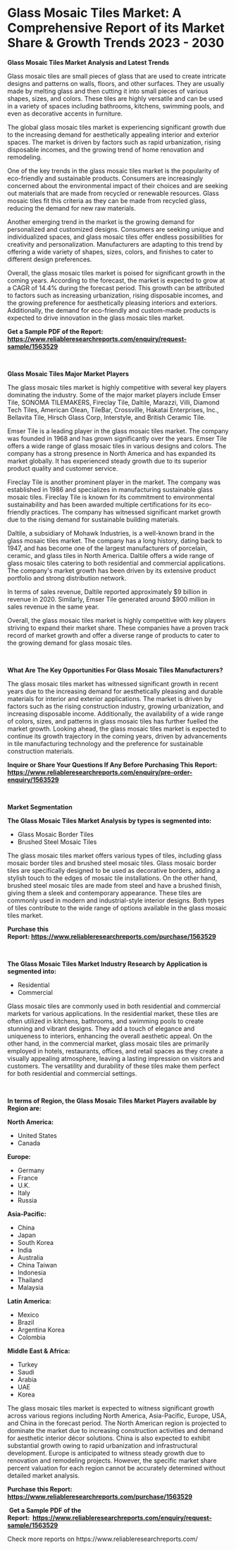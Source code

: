 <p><h1>Glass Mosaic Tiles Market: A Comprehensive Report of its Market Share & Growth Trends 2023 - 2030</h1></p><p><strong>Glass Mosaic Tiles Market Analysis and Latest Trends</strong></p>
<p><p>Glass mosaic tiles are small pieces of glass that are used to create intricate designs and patterns on walls, floors, and other surfaces. They are usually made by melting glass and then cutting it into small pieces of various shapes, sizes, and colors. These tiles are highly versatile and can be used in a variety of spaces including bathrooms, kitchens, swimming pools, and even as decorative accents in furniture.</p><p>The global glass mosaic tiles market is experiencing significant growth due to the increasing demand for aesthetically appealing interior and exterior spaces. The market is driven by factors such as rapid urbanization, rising disposable incomes, and the growing trend of home renovation and remodeling.</p><p>One of the key trends in the glass mosaic tiles market is the popularity of eco-friendly and sustainable products. Consumers are increasingly concerned about the environmental impact of their choices and are seeking out materials that are made from recycled or renewable resources. Glass mosaic tiles fit this criteria as they can be made from recycled glass, reducing the demand for new raw materials.</p><p>Another emerging trend in the market is the growing demand for personalized and customized designs. Consumers are seeking unique and individualized spaces, and glass mosaic tiles offer endless possibilities for creativity and personalization. Manufacturers are adapting to this trend by offering a wide variety of shapes, sizes, colors, and finishes to cater to different design preferences.</p><p>Overall, the glass mosaic tiles market is poised for significant growth in the coming years. According to the forecast, the market is expected to grow at a CAGR of 14.4% during the forecast period. This growth can be attributed to factors such as increasing urbanization, rising disposable incomes, and the growing preference for aesthetically pleasing interiors and exteriors. Additionally, the demand for eco-friendly and custom-made products is expected to drive innovation in the glass mosaic tiles market.</p></p>
<p><strong>Get a Sample PDF of the Report:&nbsp; <a href="https://www.reliableresearchreports.com/enquiry/request-sample/1563529">https://www.reliableresearchreports.com/enquiry/request-sample/1563529</a></strong></p>
<p>&nbsp;</p>
<p><strong>Glass Mosaic Tiles Major Market Players</strong></p>
<p><p>The glass mosaic tiles market is highly competitive with several key players dominating the industry. Some of the major market players include Emser Tile, SONOMA TILEMAKERS, Fireclay Tile, Daltile, Marazzi, Villi, Diamond Tech Tiles, American Olean, TileBar, Crossville, Hakatai Enterprises, Inc., Bellavita Tile, Hirsch Glass Corp, Interstyle, and British Ceramic Tile.</p><p>Emser Tile is a leading player in the glass mosaic tiles market. The company was founded in 1968 and has grown significantly over the years. Emser Tile offers a wide range of glass mosaic tiles in various designs and colors. The company has a strong presence in North America and has expanded its market globally. It has experienced steady growth due to its superior product quality and customer service.</p><p>Fireclay Tile is another prominent player in the market. The company was established in 1986 and specializes in manufacturing sustainable glass mosaic tiles. Fireclay Tile is known for its commitment to environmental sustainability and has been awarded multiple certifications for its eco-friendly practices. The company has witnessed significant market growth due to the rising demand for sustainable building materials.</p><p>Daltile, a subsidiary of Mohawk Industries, is a well-known brand in the glass mosaic tiles market. The company has a long history, dating back to 1947, and has become one of the largest manufacturers of porcelain, ceramic, and glass tiles in North America. Daltile offers a wide range of glass mosaic tiles catering to both residential and commercial applications. The company's market growth has been driven by its extensive product portfolio and strong distribution network.</p><p>In terms of sales revenue, Daltile reported approximately $9 billion in revenue in 2020. Similarly, Emser Tile generated around $900 million in sales revenue in the same year.</p><p>Overall, the glass mosaic tiles market is highly competitive with key players striving to expand their market share. These companies have a proven track record of market growth and offer a diverse range of products to cater to the growing demand for glass mosaic tiles.</p></p>
<p>&nbsp;</p>
<p><strong>What Are The Key Opportunities For Glass Mosaic Tiles Manufacturers?</strong></p>
<p><p>The glass mosaic tiles market has witnessed significant growth in recent years due to the increasing demand for aesthetically pleasing and durable materials for interior and exterior applications. The market is driven by factors such as the rising construction industry, growing urbanization, and increasing disposable income. Additionally, the availability of a wide range of colors, sizes, and patterns in glass mosaic tiles has further fuelled the market growth. Looking ahead, the glass mosaic tiles market is expected to continue its growth trajectory in the coming years, driven by advancements in tile manufacturing technology and the preference for sustainable construction materials.</p></p>
<p><strong>Inquire or Share Your Questions If Any Before Purchasing This Report: <a href="https://www.reliableresearchreports.com/enquiry/pre-order-enquiry/1563529">https://www.reliableresearchreports.com/enquiry/pre-order-enquiry/1563529</a></strong></p>
<p>&nbsp;</p>
<p><strong>Market Segmentation</strong></p>
<p><strong>The Glass Mosaic Tiles Market Analysis by types is segmented into:</strong></p>
<p><ul><li>Glass Mosaic Border Tiles</li><li>Brushed Steel Mosaic Tiles</li></ul></p>
<p><p>The glass mosaic tiles market offers various types of tiles, including glass mosaic border tiles and brushed steel mosaic tiles. Glass mosaic border tiles are specifically designed to be used as decorative borders, adding a stylish touch to the edges of mosaic tile installations. On the other hand, brushed steel mosaic tiles are made from steel and have a brushed finish, giving them a sleek and contemporary appearance. These tiles are commonly used in modern and industrial-style interior designs. Both types of tiles contribute to the wide range of options available in the glass mosaic tiles market.</p></p>
<p><strong>Purchase this Report:&nbsp;<a href="https://www.reliableresearchreports.com/purchase/1563529">https://www.reliableresearchreports.com/purchase/1563529</a></strong></p>
<p>&nbsp;</p>
<p><strong>The Glass Mosaic Tiles Market Industry Research by Application is segmented into:</strong></p>
<p><ul><li>Residential</li><li>Commercial</li></ul></p>
<p><p>Glass mosaic tiles are commonly used in both residential and commercial markets for various applications. In the residential market, these tiles are often utilized in kitchens, bathrooms, and swimming pools to create stunning and vibrant designs. They add a touch of elegance and uniqueness to interiors, enhancing the overall aesthetic appeal. On the other hand, in the commercial market, glass mosaic tiles are primarily employed in hotels, restaurants, offices, and retail spaces as they create a visually appealing atmosphere, leaving a lasting impression on visitors and customers. The versatility and durability of these tiles make them perfect for both residential and commercial settings.</p></p>
<p>&nbsp;</p>
<p><strong>In terms of Region, the Glass Mosaic Tiles Market Players available by Region are:</strong></p>
<p>
    <p> <strong> North America: </strong>
        <ul>
            <li>United States</li>
            <li>Canada</li>
        </ul>
        </p> 
    <p> <strong> Europe: </strong>
        <ul>
            <li>Germany</li>
            <li>France</li>
            <li>U.K.</li>
            <li>Italy</li>
            <li>Russia</li>
        </ul>
        </p> 
    <p> <strong> Asia-Pacific: </strong>
        <ul>
            <li>China</li>
            <li>Japan</li>
            <li>South Korea</li>
            <li>India</li>
            <li>Australia</li>
            <li>China Taiwan</li>
            <li>Indonesia</li>
            <li>Thailand</li>
            <li>Malaysia</li>
        </ul>
        </p> 
    <p> <strong> Latin America: </strong>
        <ul>
            <li>Mexico</li>
            <li>Brazil</li>
            <li>Argentina Korea</li>
            <li>Colombia</li>
        </ul>
        </p> 
    <p> <strong> Middle East & Africa: </strong>
        <ul>
            <li>Turkey</li>
            <li>Saudi</li>
            <li>Arabia</li>
            <li>UAE</li>
            <li>Korea</li>
        </ul>
    </p>
    </p>
<p><p>The glass mosaic tiles market is expected to witness significant growth across various regions including North America, Asia-Pacific, Europe, USA, and China in the forecast period. The North American region is projected to dominate the market due to increasing construction activities and demand for aesthetic interior décor solutions. China is also expected to exhibit substantial growth owing to rapid urbanization and infrastructural development. Europe is anticipated to witness steady growth due to renovation and remodeling projects. However, the specific market share percent valuation for each region cannot be accurately determined without detailed market analysis.</p></p>
<p><strong>Purchase this Report: <a href="https://www.reliableresearchreports.com/purchase/1563529">https://www.reliableresearchreports.com/purchase/1563529</a></strong></p>
<p>&nbsp;<strong>Get a Sample PDF of the Report:&nbsp;&nbsp;<a href="https://www.reliableresearchreports.com/enquiry/request-sample/1563529">https://www.reliableresearchreports.com/enquiry/request-sample/1563529</a></strong></p>
<p><strong></strong></p>
<p>Check more reports on https://www.reliableresearchreports.com/</p>